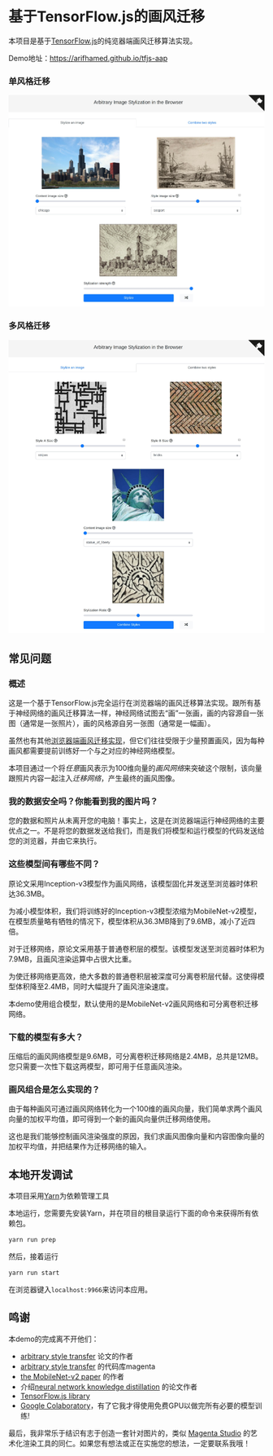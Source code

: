 # 基于TensorFlow.js的画风迁移

本项目是基于[TensorFlow.js](https://js.tensorflow.org/)的纯览器端画风迁移算法实现。

Demo地址：https://arifhamed.github.io/tfjs-aap

### 单风格迁移

![stylize](readme_img/stylize.jpg)

### 多风格迁移

![combine](readme_img/combine.jpg)

## 常见问题

### 概述

这是一个基于TensorFlow.js完全运行在浏览器端的画风迁移算法实现。跟所有基于神经网络的画风迁移算法一样，神经网络试图去“画”一张画，画的内容源自一张图（通常是一张照片），画的风格源自另一张图（通常是一幅画）。

虽然也有其他[浏览器端画风迁移实现](https://github.com/arifhamed/fast-style-transfer-deeplearnjs)，但它们往往受限于少量预置画风，因为每种画风都需要提前训练好一个与之对应的神经网络模型。

本项目通过一个将*任意*画风表示为100维向量的*画风网络*来突破这个限制，该向量跟照片内容一起注入*迁移网络*，产生最终的画风图像。

### 我的数据安全吗？你能看到我的图片吗？

您的数据和照片从未离开您的电脑！事实上，这是在浏览器端运行神经网络的主要优点之一。不是将您的数据发送给我们，而是我们将模型和运行模型的代码发送给您的浏览器，并由它来执行。

### 这些模型间有哪些不同？

原论文采用Inception-v3模型作为画风网络，该模型固化并发送至浏览器时体积达36.3MB。

为减小模型体积，我们将训练好的Inception-v3模型浓缩为MobileNet-v2模型，在模型质量略有牺牲的情况下，模型体积从36.3MB降到了9.6MB，减小了近四倍。

对于迁移网络，原论文采用基于普通卷积层的模型。该模型发送至浏览器时体积为7.9MB，且画风渲染运算中占很大比重。

为使迁移网络更高效，绝大多数的普通卷积层被深度可分离卷积层代替。这使得模型体积降至2.4MB，同时大幅提升了画风渲染速度。

本demo使用组合模型，默认使用的是MobileNet-v2画风网络和可分离卷积迁移网络。

### 下载的模型有多大？

压缩后的画风网络模型是9.6MB，可分离卷积迁移网络是2.4MB，总共是12MB。您只需要一次性下载这两模型，即可用于任意画风渲染。

### 画风组合是怎么实现的？

由于每种画风可通过画风网络转化为一个100维的画风向量，我们简单求两个画风向量的加权平均值，即可得到一个新的画风向量供迁移网络使用。

这也是我们能够控制画风渲染强度的原因，我们求画风图像向量和内容图像向量的加权平均值，并把结果作为迁移网络的输入。

## 本地开发调试

本项目采用[Yarn](https://yarnpkg.com/en/)为依赖管理工具

本地运行，您需要先安装Yarn，并在项目的根目录运行下面的命令来获得所有依赖包。

```bash
yarn run prep
```

然后，接着运行

```bash
yarn run start
```

在浏览器键入`localhost:9966`来访问本应用。

## 鸣谢

本demo的完成离不开他们：

* [arbitrary style transfer](https://arxiv.org/abs/1705.06830) 论文的作者
* [arbitrary style transfer](https://github.com/tensorflow/magenta/tree/master/magenta/models/arbitrary_image_stylization) 的代码库magenta
* [the MobileNet-v2 paper](https://arxiv.org/abs/1801.04381) 的作者
* 介绍[neural network knowledge distillation](https://arxiv.org/abs/1503.02531) 的论文作者
* [TensorFlow.js library](https://js.tensorflow.org)
* [Google Colaboratory](https://colab.research.google.com/)，有了它我才得使用免费GPU以做完所有必要的模型训练!

最后，我非常乐于结识有志于创造一套针对图片的，类似 [Magenta Studio](https://magenta.tensorflow.org/studio) 的艺术化渲染工具的同仁。如果您有想法或正在实施您的想法，一定要联系我哦！
